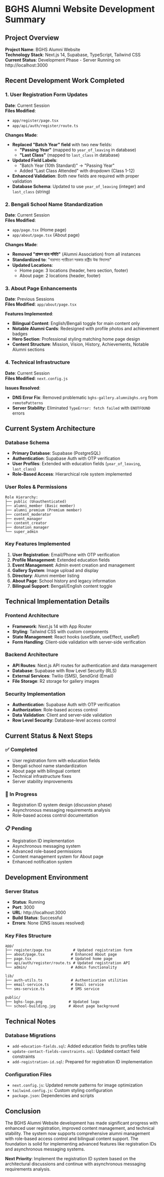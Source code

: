 # BGHS Alumni Website Development Summary

## Project Overview
**Project Name**: BGHS Alumni Website  
**Technology Stack**: Next.js 14, Supabase, TypeScript, Tailwind CSS  
**Current Status**: Development Phase - Server Running on http://localhost:3000

## Recent Development Work Completed

### 1. User Registration Form Updates
**Date**: Current Session  
**Files Modified**: 
- `app/register/page.tsx`
- `app/api/auth/register/route.ts`

**Changes Made**:
- **Replaced "Batch Year" field** with two new fields:
  - **"Passing Year"** (mapped to `year_of_leaving` in database)
  - **"Last Class"** (mapped to `last_class` in database)
- **Updated Field Labels**: 
  - "Batch Year (10th Standard)" → "Passing Year"
  - Added "Last Class Attended" with dropdown (Class 1-12)
- **Enhanced Validation**: Both new fields are required with proper validation
- **Database Schema**: Updated to use `year_of_leaving` (integer) and `last_class` (string)

### 2. Bengali School Name Standardization
**Date**: Current Session  
**Files Modified**: 
- `app/page.tsx` (Home page)
- `app/about/page.tsx` (About page)

**Changes Made**:
- **Removed "প্রাক্তন ছাত্র সমিতি"** (Alumni Association) from all instances
- **Standardized to**: "বারাসাত প্যারীচরণ সরকার রাষ্ট্রীয় উচ্চ বিদ্যালয়"
- **Updated Locations**:
  - Home page: 3 locations (header, hero section, footer)
  - About page: 2 locations (header, footer)

### 3. About Page Enhancements
**Date**: Previous Sessions  
**Files Modified**: `app/about/page.tsx`

**Features Implemented**:
- **Bilingual Content**: English/Bengali toggle for main content only
- **Notable Alumni Cards**: Redesigned with profile photos and achievement badges
- **Hero Section**: Professional styling matching home page design
- **Content Structure**: Mission, Vision, History, Achievements, Notable Alumni sections

### 4. Technical Infrastructure
**Date**: Current Session  
**Files Modified**: `next.config.js`

**Issues Resolved**:
- **DNS Error Fix**: Removed problematic `bghs-gallery.alumnibghs.org` from `remotePatterns`
- **Server Stability**: Eliminated `TypeError: fetch failed` with `ENOTFOUND` errors

## Current System Architecture

### Database Schema
- **Primary Database**: Supabase (PostgreSQL)
- **Authentication**: Supabase Auth with OTP verification
- **User Profiles**: Extended with education fields (`year_of_leaving`, `last_class`)
- **Role-Based Access**: Hierarchical role system implemented

### User Roles & Permissions
```
Role Hierarchy:
├── public (Unauthenticated)
├── alumni_member (Basic member)
├── alumni_premium (Premium member)
├── content_moderator
├── event_manager
├── content_creator
├── donation_manager
└── super_admin
```

### Key Features Implemented
1. **User Registration**: Email/Phone with OTP verification
2. **Profile Management**: Extended education fields
3. **Event Management**: Admin event creation and management
4. **Gallery System**: Image upload and display
5. **Directory**: Alumni member listing
6. **About Page**: School history and legacy information
7. **Bilingual Support**: Bengali/English content toggle

## Technical Implementation Details

### Frontend Architecture
- **Framework**: Next.js 14 with App Router
- **Styling**: Tailwind CSS with custom components
- **State Management**: React hooks (useState, useEffect, useRef)
- **Form Handling**: Client-side validation with server-side verification

### Backend Architecture
- **API Routes**: Next.js API routes for authentication and data management
- **Database**: Supabase with Row Level Security (RLS)
- **External Services**: Twilio (SMS), SendGrid (Email)
- **File Storage**: R2 storage for gallery images

### Security Implementation
- **Authentication**: Supabase Auth with OTP verification
- **Authorization**: Role-based access control
- **Data Validation**: Client and server-side validation
- **Row Level Security**: Database-level access control

## Current Status & Next Steps

### ✅ Completed
- User registration form with education fields
- Bengali school name standardization
- About page with bilingual content
- Technical infrastructure fixes
- Server stability improvements

### 🔄 In Progress
- Registration ID system design (discussion phase)
- Asynchronous messaging requirements analysis
- Role-based access control documentation

### 📋 Pending
- Registration ID implementation
- Asynchronous messaging system
- Advanced role-based permissions
- Content management system for About page
- Enhanced notification system

## Development Environment

### Server Status
- **Status**: Running
- **Port**: 3000
- **URL**: http://localhost:3000
- **Build Status**: Successful
- **Errors**: None (DNS issues resolved)

### Key Files Structure
```
app/
├── register/page.tsx          # Updated registration form
├── about/page.tsx            # Enhanced About page
├── page.tsx                  # Updated home page
├── api/auth/register/route.ts # Updated registration API
└── admin/                    # Admin functionality

lib/
├── auth-utils.ts             # Authentication utilities
├── email-service.ts          # Email service
└── sms-service.ts            # SMS service

public/
├── bghs-logo.png            # Updated logo
└── school-building.jpg      # About page background
```

## Technical Notes

### Database Migrations
- `add-education-fields.sql`: Added education fields to profiles table
- `update-contact-fields-constraints.sql`: Updated contact field constraints
- `add-registration-id.sql`: Prepared for registration ID implementation

### Configuration Files
- `next.config.js`: Updated remote patterns for image optimization
- `tailwind.config.js`: Custom styling configuration
- `package.json`: Dependencies and scripts

## Conclusion

The BGHS Alumni Website development has made significant progress with enhanced user registration, improved content management, and technical stability. The system now supports comprehensive alumni management with role-based access control and bilingual content support. The foundation is solid for implementing advanced features like registration IDs and asynchronous messaging systems.

**Next Priority**: Implement the registration ID system based on the architectural discussions and continue with asynchronous messaging requirements analysis.



